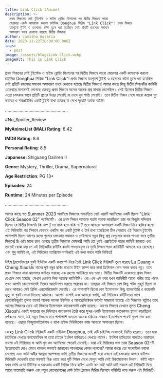 ```yaml
---
title: Link Click (Anime)
description: >-
  প্রথম সিজনের সেই টুইস্টেড ও মাইন্ড ব্লোয়িং ফিনালের পর দ্বিতীয় সিজনে আরো
  জোরদার একটি কামব্যাক করলো চাইনিজ Donghua সিরিজ "Link Click"! প্রথম সিজনে
  যতগুলো টুইস্ট ও রহস্যময় ঘটনা তুলে ধরা হয়েছিল সেই প্রতিটি রহস্যের সমাধান
  অসাধারণ ভাবে দেখানো হয়েছে দ্বিতীয় সিজনে!
author: Lamisha Astaria
date: 2023-11-22T20:38:00.000Z
tags:
  - post
image: /assets/blog/Link Click.webp
imageAlt: This is Link Click
---
```

প্রথম সিজনের সেই টুইস্টেড ও মাইন্ড ব্লোয়িং ফিনালের পর দ্বিতীয় সিজনে আরো জোরদার একটি কামব্যাক করলো চাইনিজ Donghua সিরিজ "Link Click"! প্রথম সিজনে যতগুলো টুইস্ট ও রহস্যময় ঘটনা তুলে ধরা হয়েছিল সেই প্রতিটি রহস্যের সমাধান অসাধারণ ভাবে দেখানো হয়েছে দ্বিতীয় সিজনে! আমার কাছে কিন্তু দ্বিতীয় সিজনটির কাহিনী একেবারে মানানসই লেগেছে যেহেতু প্রথম সিজনে অনেক অনেক প্রশ্ন মাথায় জেগেছিল। সেই হিসেবে দ্বিতীয় সিজনে এতো চমৎকার ভাবে প্রতিটি প্রশ্নের উত্তর পেয়েছি যা দেখে খুব শান্তি পেয়েছি। তবে দ্বিতীয় সিজন শেষে আরো কয়েক গুণ ভয়াবহ ও সারপ্রাইজিং একটি টুইস্ট রাখা হয়েছে যা দেখে পুরোই অবাক আমি!! 


...................................................

\#No_Spoiler_Review 


**MyAnimeList (MAL) Rating**: 8.42 


**IMDB Rating**: 8.6 


**Personal Rating**: 8.5


**Japanese:** Shiguang Dailiren II 


**Genre:** Mystery, Thriller, Drama, Supernatural

 
**Age Restriction**: PG 13+


**Episodes**: 24 


**Runtime:** 24 Minutes per Episode 


...................................................


আমার কাছে গত Summer 2023 অ্যানিমে সিজনের সবচাইতে নোট ওয়ার্দি অ্যানিমের একটি ছিলো "Link Click Season 02" অ্যানিমেটি। এর প্রথম সিজন আমাকে যতটা অবাক করেছিলো তার পর কিছুটা সন্দিহান ছিলাম যে দ্বিতীয় সিজনটা কি আপ টু দ্যা মার্ক হবে নাকি না!? তবে আবারো অসাধারণ একটি সিজন নিয়ে হাজির হলো এই সিরিজটি! গত সিজনে যেভাবে একটির পর একটি টুইস্ট ও টার্ন রাখা হয়েছিলো ঠিক সেভাবে এই সিজনে টুইস্টের পাশাপাশি ছিলো আগের রহস্য গুলোর চমৎকার সমাধান ও সেইসাথে নতুন কিছু প্রশ্ন যেগুলোর জবাব পাওয়া যাবে তৃতীয় সিজনে! জ্বি এরই মাঝে চলে এসেছে তৃতীয় সিজনের ঘোষনা!! আমি তো খুবই এক্সাইটেড পরের কাহিনী জানতে এবং তাতেই বোঝা যায় সে এই সিরিজটির রাইটিং কতটা পাওয়ারফুল যে দুটো সিজন পরও কাহিনীটি আমাকে ধরে রেখেছে। এবং শুধু আমিই না, এই সিরিজের ম্যাক্সিমাম দর্শকরাই এই কথা বলবে আমি নিশ্চিত! 

টাইম ট্র্যাভেলিংয়ের খুবই ইউনিক একটি কনসেপ্ট নিয়ে তৈরি Link Click সিরিজটি তুলে ধরেছে Lu Guang ও Cheng Xiaoshi নামের দুই বন্ধুর ছবির মাধ্যমে টাইম জাম্প করে নানা ক্রিমিনাল কেস সলভ করার গল্প। তবে প্রথম সিজনে নানা ঝামেলায় জড়িয়ে ভয়াবহ এক রহস্যে আটকিয়ে যায় তারা। দ্বিতীয় সিজনটি একেবারে প্রথম সিজন যেখানে শেষ হয়েছে, সেখান থেকেই পিক করেছে কাহিনীটি। এবং এক এক করে যখন কাহিনীটি আরো গভীর হতে থাকে তখন আপনি কোনোভাবেই নিজের অ্যাটেনশন সরাতে পারবেন না। তাছাড়া এই সিজনে বেশ কিছু শকিং মুহূর্ত ছিলো যা দেখে আবারও সেই থ্রিলিং এক্সপেরিয়েন্সটা পেয়েছি। এর পাশাপাশি ছিলো বেশ ইমোশনাল কিছু ব্যাকস্টোরি ও কয়েকটি মৃত্যু যা খুবই বেদনা দিয়েছে আমাকে। আগেও বলেছি এবং আবারো বলছি, এই সিরিজের রাইটিংয়ের সাথে কোনোকিছুরই তুলনা হয়না! অনেক অনেক ইউনিক ও আনপ্রেডিক্টেবল ভাবেই সাজানো হয়েছে এই সিজনের গল্পটাও তবে আগের সিজনের চেয়ে এই সিজনে ইমোশনাল কানেকশনটা বেশি হয়েছে। আগের সিজনে যেখানে মূলত Cheng Xiaoshi একাই সবচেয়ে বড় হিউম্যান কানেকশন তৈরি করে সুন্দর একটি ইমোশনাল কানেকশন স্থাপন করেছিলো দর্শকদের সাথে, এই নতুন সিজনে তার পাশাপাশি অন্যান্য অনেক চরিত্রের মাধ্যমে ইমোশনাল পয়েন্ট গুলো শক্ত করা হয়েছে। এছাড়া ভিজুয়ালাইজেশন ও ব্যাক গ্রাউন্ড মিউজিকের কাজ আবারো অসাধারণ ছিলো। 

যেহেতু Link Click সিরিজটি একটি চাইনিজ Donghua, তাই এটি চাইনিজ ভাষাতেই নির্মিত হয়েছে। তবে যারা চাইনিজে দেখতে কমফোর্টেবল না তারা চাইলে ইংলিশ ডাবিংয়েও দেখতে পারেন। ইংলিশ ডাবিংয়ের কাজটাও মারাত্মক ভালো এই সিরিজের যা আমি খুব কম অ্যানিমের ক্ষেত্রেই দেখেছি। যারা এই সিরিজের ভক্ত তারা Season‌ 02-টি ইতোমধ্যেই দেখে ফেলে থাকলে অবশ্যই জানাবেন আপনাদের কেমন লাগলো? আমার কাছে তো সাংঘাতিক ভালো লেগেছে এবং আমি অধীর আগ্রহে অপেক্ষায় আছি তৃতীয় সিজনের জন্য!! যারা এখনো এই চমৎকার আন্ডার হাইপড সিরিজটি দেখেননি তারা অবশ্যই বিঞ্জ ওয়াচ করে দুটি সিজন দেখে ফেলুন আমি সেই রিকমেন্ডেশন দিলাম। কষ্টই লাগে যখন দেখি এতো ইউনিক ও চমৎকার একটি সিরিজ নিয়ে হাইপ এতটা কম তাই আমি চাই সকলে এই সিরিজটি নিয়ে আরো মাতামাতি করুক এবং নতুন জেনেরেশনের বেস্ট টাইম ট্রাভেল সিরিজ হিসেবে পরিচিতি লাভ করুক এই সিরিজটি।
